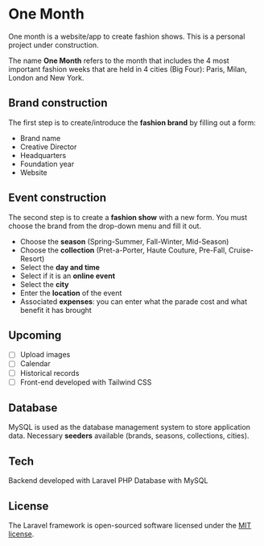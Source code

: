 # One Month

One month is a website/app to create fashion shows. This is a personal project under construction.

The name **One Month** refers to the month that includes the 4 most important fashion weeks that are held in 4 cities (Big Four): Paris, Milan, London and New York.

## Brand construction

The first step is to create/introduce the **fashion brand** by filling out a form:
- Brand name
- Creative Director
- Headquarters
- Foundation year
- Website

## Event construction

The second step is to create a **fashion show** with a new form.
You must choose the brand from the drop-down menu and fill it out.

- Choose the **season** (Spring-Summer, Fall-Winter, Mid-Season)
- Choose the **collection** (Pret-a-Porter, Haute Couture, Pre-Fall, Cruise-Resort)
- Select the **day and time**
- Select if it is an **online event**
- Select the **city**
- Enter the **location** of the event
- Associated **expenses**: you can enter what the parade cost and what benefit it has brought

## Upcoming 

 - [ ] Upload images
 - [ ] Calendar
 - [ ] Historical records
 - [ ] Front-end developed with Tailwind CSS

## Database
MySQL is used as the database management system to store application data.
Necessary **seeders** available (brands, seasons, collections, cities).

## Tech

Backend developed with Laravel PHP
Database with MySQL

## License

The Laravel framework is open-sourced software licensed under the [MIT license](https://opensource.org/licenses/MIT).
